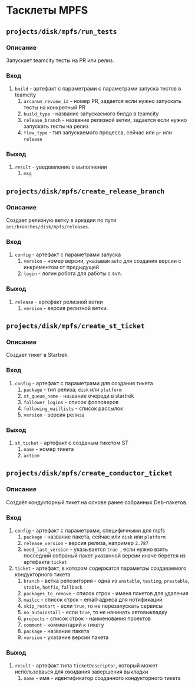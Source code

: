 # Тасклеты MPFS

## ```projects/disk/mpfs/run_tests```
### Описание
Запускает teamcity тесты на PR или релиз.

### Вход
1. ```build``` - артефакт с параметрами с параметрами запуска тестов в teamcity
   1. ```arcanum_review_id``` - номер PR, задается если нужно запускать тесты на конкретный PR
   2. ```build_type``` - название запускаемого билда в teamcity
   3. ```release_branch``` - название релизной ветки, задается если нужно запускать тесты на релиз
   4. ```flow_type``` - тип запускаемого процесса, сейчас или ```pr``` или ```release```

### Выход
1. ```result``` - уведомление о выполнении
   1. ```msg``` 

## ```projects/disk/mpfs/create_release_branch```
### Описание
Создает релизную ветку в аркадии по пути ```arc/branches/disk/mpfs/releases```.

### Вход
1. ```config``` - артефакт с параметрами запуска
   1. ```version``` - номер версии, указывая ```auto``` для создания версии с инкрементом от предыдущей
   1. ```login``` - логин робота для работы с svn.

### Выход
1. ```release``` - артефакт релизной ветки
   1. ```version``` - версия релизной ветки.

## ```projects/disk/mpfs/create_st_ticket```
### Описание
Создает тикет в Startrek.

### Вход
1. ```config``` - артефакт с параметрами для создания тикета
   1. ```package``` - тип релиза; ```disk``` или ```platform```
   1. ```st_queue_name``` - название очереди в startrek
   1. ```follower_logins``` - список фолловеров
   1. ```following_maillists``` - список рассылок
   1. ```version``` - версия релиза


### Выход
1. ```st_ticket``` - артефакт с созданым тикетом ST 
   1. ```name``` - номер тикета
   1. ```action```

## ```projects/disk/mpfs/create_conductor_ticket```
### Описание
Создаёт кондукторный тикет на основе ранее собранных Deb-пакетов.

### Вход
1. ```config``` - артефакт с параметрами, специфичными для mpfs
   1. ```package``` - название пакета, сейчас или ```disk``` или ```platform```
   1. ```release_version``` - версия релиза, например ```2.787```
   1. ```need_last_version``` - указывается ```true
   ```, если нужно взять последний собраный пакет указанной версии иначе берется из артефакта ```ticket```
1. ```ticket``` - артефакт, в котором содержатся параметры создаваемого кондукторного тикета
   1. ```branch``` - ветка репозитория - одна из ```unstable```, ```testing```, ```prestable```, ```stable```, ```hotfix```, ```fallback```
   1. ```packages_to_remove``` - список строк - имена пакетов для удаления
   1. ```mailcc``` -  список строк - email-адреса для нотификаций
   1. ```skip_restart``` - если ```true```, то не перезапускать сервисы
   1. ```no_autoinstall``` - если ```true```, то не начинать автовыкладку
   1. ```projects``` -  список строк - наименования проектов
   1. ```comment``` - комментарий к тикету
   1. ```package``` - название пакета
   1. ```version``` - указание версии пакета

### Выход
1. ```result``` - артефакт типа ```TicketDescriptor```, который может использоваься для ожидания завершения выкладки
   1. ```name``` - имя - идентификатор созданного кондукторного тикета
